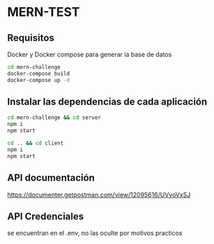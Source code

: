 # MERN-TEST



## Requisitos

Docker y Docker compose para generar la base de datos

```bash
cd mern-challenge
docker-compose build
docker-compose up -d
```

## Instalar las dependencias de cada aplicación 

```bash
cd mern-challenge && cd server
npm i
npm start

cd .. && cd client
npm i
npm start
```

## API documentación
https://documenter.getpostman.com/view/12095616/UVyoVxSJ

## API Credenciales
se encuentran en el .env, no las oculte por motivos practicos
